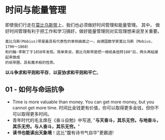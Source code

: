 # 时间与能量管理

即使我们行走在[莫比乌斯带][01]上，我们也必须做好时间管理和能量管理。 其中，
做好时间管理有利于把工作和学习搞好，做好能量管理则对实现理想来说至关重要。

[01]: https://baike.baidu.com/item/%E8%8E%AB%E6%AF%94%E4%B9%8C%E6%96%AF%E5%B8%A6/4457881

```
莫比乌斯(Mobius)带是最具有代表性的单侧曲面之一，由德国数学家莫比乌斯（Mobius，1790～1868）
和约翰·李斯丁于1858年发现。简单来说，莫比乌斯带是把一根纸条扭转180°后，两头再粘接起来做成
的纸带圈，具有魔术般的性质。
```

**以斗争求和平则和平存**，**以妥协求和平则和平亡**。


## 01 - 如何与命运抗争

* Time is more valuable than money.
  You can get more money, but you cannot get more time.
  时间比金钱更有价值，你可以取得更多金钱，但你不可以取得更多时间。
* 青年时代的毛主席在《奋斗自勉》中写道,
  "**与天奋斗，其乐无穷。与地奋斗，其乐无穷。与人奋斗，其乐无穷。**"
* **读书也能读出天象境**！这比"腹有诗书气自华"更霸道!
